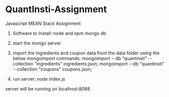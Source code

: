 # QuantInsti-Assignment
Javascript MEAN Stack Assignment

1. Software to Install:
node and npm
mongo db

2. start the mongo server

3. import the ingredients and coupon data from the data folder using the below mongoimport commands:
mongoimport --db "quantinsti" --collection "ingredients" ingredients.json;
mongoimport --db "quantinsti" --collection "coupons" coupons.json;

4. run server;
node index.js

server will be running on localhost:8088
